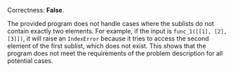 Correctness: **False**.

The provided program does not handle cases where the sublists do not contain exactly two elements. For example, if the input is `func_1([[1], [2], [3]])`, it will raise an `IndexError` because it tries to access the second element of the first sublist, which does not exist. This shows that the program does not meet the requirements of the problem description for all potential cases.